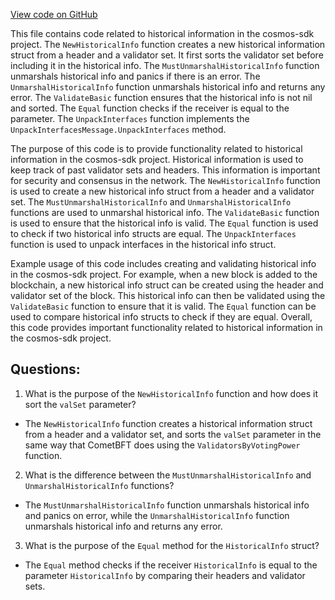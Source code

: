 [View code on GitHub](https://github.com/cosmos/cosmos-sdk/blob/main/x/staking/types/historical_info.go)

This file contains code related to historical information in the cosmos-sdk project. The `NewHistoricalInfo` function creates a new historical information struct from a header and a validator set. It first sorts the validator set before including it in the historical info. The `MustUnmarshalHistoricalInfo` function unmarshals historical info and panics if there is an error. The `UnmarshalHistoricalInfo` function unmarshals historical info and returns any error. The `ValidateBasic` function ensures that the historical info is not nil and sorted. The `Equal` function checks if the receiver is equal to the parameter. The `UnpackInterfaces` function implements the `UnpackInterfacesMessage.UnpackInterfaces` method.

The purpose of this code is to provide functionality related to historical information in the cosmos-sdk project. Historical information is used to keep track of past validator sets and headers. This information is important for security and consensus in the network. The `NewHistoricalInfo` function is used to create a new historical info struct from a header and a validator set. The `MustUnmarshalHistoricalInfo` and `UnmarshalHistoricalInfo` functions are used to unmarshal historical info. The `ValidateBasic` function is used to ensure that the historical info is valid. The `Equal` function is used to check if two historical info structs are equal. The `UnpackInterfaces` function is used to unpack interfaces in the historical info struct.

Example usage of this code includes creating and validating historical info in the cosmos-sdk project. For example, when a new block is added to the blockchain, a new historical info struct can be created using the header and validator set of the block. This historical info can then be validated using the `ValidateBasic` function to ensure that it is valid. The `Equal` function can be used to compare historical info structs to check if they are equal. Overall, this code provides important functionality related to historical information in the cosmos-sdk project.
## Questions: 
 1. What is the purpose of the `NewHistoricalInfo` function and how does it sort the `valSet` parameter?
- The `NewHistoricalInfo` function creates a historical information struct from a header and a validator set, and sorts the `valSet` parameter in the same way that CometBFT does using the `ValidatorsByVotingPower` function.

2. What is the difference between the `MustUnmarshalHistoricalInfo` and `UnmarshalHistoricalInfo` functions?
- The `MustUnmarshalHistoricalInfo` function unmarshals historical info and panics on error, while the `UnmarshalHistoricalInfo` function unmarshals historical info and returns any error.

3. What is the purpose of the `Equal` method for the `HistoricalInfo` struct?
- The `Equal` method checks if the receiver `HistoricalInfo` is equal to the parameter `HistoricalInfo` by comparing their headers and validator sets.